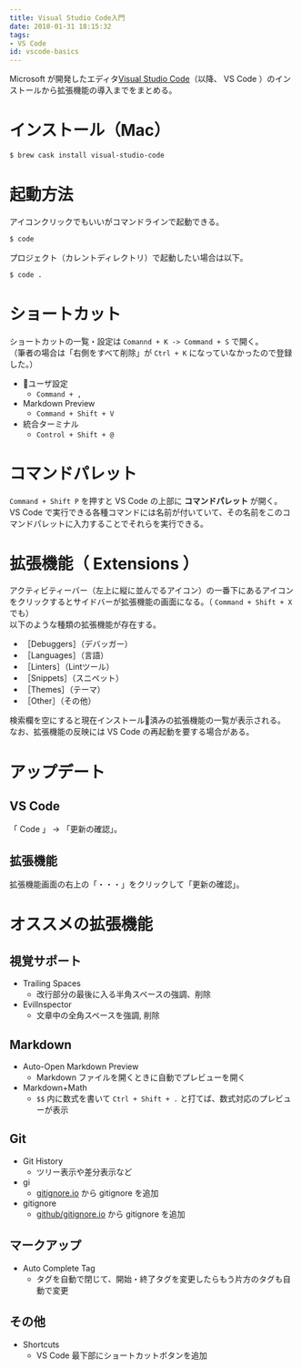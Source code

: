 ```yaml
---
title: Visual Studio Code入門
date: 2018-01-31 18:15:32
tags:
- VS Code
id: vscode-basics
---
```


Microsoft が開発したエディタ[Visual Studio Code](https://code.visualstudio.com/)（以降、 VS Code ）のインストールから拡張機能の導入までをまとめる。

<!-- more -->

# インストール（Mac）

```sh
$ brew cask install visual-studio-code
```

# 起動方法

アイコンクリックでもいいがコマンドラインで起動できる。

```sh
$ code
```

プロジェクト（カレントディレクトリ）で起動したい場合は以下。

```sh
$ code .
```

# ショートカット

ショートカットの一覧・設定は `Comannd + K -> Command + S` で開く。  
（筆者の場合は「右側をすべて削除」が `Ctrl + K` になっていなかったので登録した。）

- ユーザ設定
    - `Command + ,`
- Markdown Preview
    - `Command + Shift + V`
- 統合ターミナル
    - `Control + Shift + @`

# コマンドパレット

`Command + Shift P` を押すと VS Code の上部に **コマンドパレット** が開く。  
VS Code で実行できる各種コマンドには名前が付いていて、その名前をこのコマンドパレットに入力することでそれらを実行できる。

# 拡張機能（ Extensions ）

アクティビティーバー（左上に縦に並んでるアイコン）の一番下にあるアイコンをクリックするとサイドバーが拡張機能の画面になる。（ `Command + Shift + X` でも）  
以下のような種類の拡張機能が存在する。

- ［Debuggers］（デバッガー）
- ［Languages］（言語）
- ［Linters］（Lintツール）
- ［Snippets］（スニペット）
- ［Themes］（テーマ）
- ［Other］（その他）

検索欄を空にすると現在インストール済みの拡張機能の一覧が表示される。  
なお、拡張機能の反映には VS Code の再起動を要する場合がある。

# アップデート

## VS Code

「 Code 」 -> 「更新の確認」。

## 拡張機能

拡張機能画面の右上の「・・・」をクリックして「更新の確認」。

# オススメの拡張機能

## 視覚サポート

- Trailing Spaces
    - 改行部分の最後に入る半角スペースの強調、削除
- EvilInspector
    - 文章中の全角スペースを強調, 削除

## Markdown

- Auto-Open Markdown Preview
    - Markdown ファイルを開くときに自動でプレビューを開く
- Markdown+Math
    - `$$` 内に数式を書いて `Ctrl + Shift + .` と打てば、数式対応のプレビューが表示

## Git

- Git History
    - ツリー表示や差分表示など
- gi
    - [gitignore.io](https://github.com/joeblau/gitignore.io) から gitignore を追加
- gitignore
    - [github/gitignore.io](https://github.com/github/gitignore) から gitignore を追加

## マークアップ

- Auto Complete Tag
    - タグを自動で閉じて、開始・終了タグを変更したらもう片方のタグも自動で変更

## その他

- Shortcuts
    - VS Code 最下部にショートカットボタンを追加